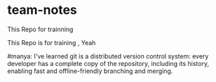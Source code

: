 # team-notes
This Repo for trainning

This Repo is for training , Yeah

#manya:
I've learned git is a distributed version control system: every developer has a complete copy of the repository, including its history, enabling fast and offline-friendly branching and merging.
